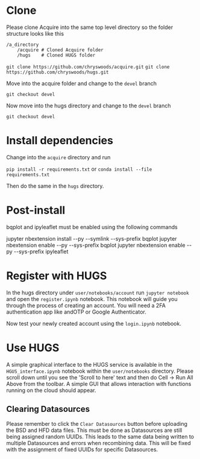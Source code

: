 # Clone

Please clone Acquire into the same top level directory so the folder structure looks like this

```
/a_directory
	/acquire # Cloned Acquire folder
	/hugs    # Cloned HUGS folder

```

`git clone https://github.com/chryswoods/acquire.git`
`git clone https://github.com/chryswoods/hugs.git`

Move into the acquire folder and change to the `devel` branch

`git checkout devel`

Now move into the hugs directory and change to the `devel` branch

`git checkout devel`


# Install dependencies

Change into the `acquire` directory and run

`pip install -r requirements.txt` 
or 
`conda install --file requirements.txt`

Then do the same in the `hugs` directory.

# Post-install

bqplot and ipyleaflet must be enabled using the following commands

jupyter nbextension install --py --symlink --sys-prefix bqplot
jupyter nbextension enable --py --sys-prefix bqplot
jupyter nbextension enable --py --sys-prefix ipyleaflet

# Register with HUGS

In the hugs directory under `user/notebooks/account` run `jupyter notebook` and open the `register.ipynb` notebook. This notebook will guide you through the process of creating an account. You will need a 2FA authentication app like andOTP or Google Authenticator.

Now test your newly created account using the `login.ipynb` notebook.

# Use HUGS

A simple graphical interface to the HUGS service is available in the `HGUS_interface.ipynb` notebook within the `user/notebooks` directory. Please scroll down until you see the 'Scroll to here' text and then do Cell -> Run All Above from the toolbar. A simple GUI that allows interaction with functions running on the cloud should appear.

## Clearing Datasources

Please remember to click the `Clear Datasources` button before uploading the BSD and HFD data files. This must be done as Datasources are still being assigned random UUIDs. This leads to the same data being written to multiple Datasources and errors when recombining data. This will be fixed with the assignment of fixed UUIDs for specific Datasources.